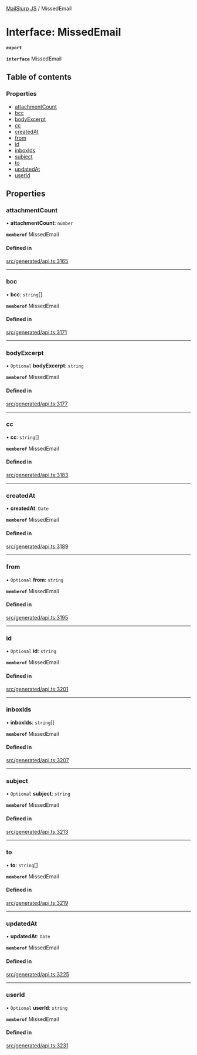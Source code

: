 [MailSlurp JS](../README.md) / MissedEmail

# Interface: MissedEmail

**`export`**

**`interface`** MissedEmail

## Table of contents

### Properties

- [attachmentCount](MissedEmail.md#attachmentcount)
- [bcc](MissedEmail.md#bcc)
- [bodyExcerpt](MissedEmail.md#bodyexcerpt)
- [cc](MissedEmail.md#cc)
- [createdAt](MissedEmail.md#createdat)
- [from](MissedEmail.md#from)
- [id](MissedEmail.md#id)
- [inboxIds](MissedEmail.md#inboxids)
- [subject](MissedEmail.md#subject)
- [to](MissedEmail.md#to)
- [updatedAt](MissedEmail.md#updatedat)
- [userId](MissedEmail.md#userid)

## Properties

### attachmentCount

• **attachmentCount**: `number`

**`memberof`** MissedEmail

#### Defined in

[src/generated/api.ts:3165](https://github.com/mailslurp/mailslurp-client/blob/5a5ba59/src/generated/api.ts#L3165)

___

### bcc

• **bcc**: `string`[]

**`memberof`** MissedEmail

#### Defined in

[src/generated/api.ts:3171](https://github.com/mailslurp/mailslurp-client/blob/5a5ba59/src/generated/api.ts#L3171)

___

### bodyExcerpt

• `Optional` **bodyExcerpt**: `string`

**`memberof`** MissedEmail

#### Defined in

[src/generated/api.ts:3177](https://github.com/mailslurp/mailslurp-client/blob/5a5ba59/src/generated/api.ts#L3177)

___

### cc

• **cc**: `string`[]

**`memberof`** MissedEmail

#### Defined in

[src/generated/api.ts:3183](https://github.com/mailslurp/mailslurp-client/blob/5a5ba59/src/generated/api.ts#L3183)

___

### createdAt

• **createdAt**: `Date`

**`memberof`** MissedEmail

#### Defined in

[src/generated/api.ts:3189](https://github.com/mailslurp/mailslurp-client/blob/5a5ba59/src/generated/api.ts#L3189)

___

### from

• `Optional` **from**: `string`

**`memberof`** MissedEmail

#### Defined in

[src/generated/api.ts:3195](https://github.com/mailslurp/mailslurp-client/blob/5a5ba59/src/generated/api.ts#L3195)

___

### id

• `Optional` **id**: `string`

**`memberof`** MissedEmail

#### Defined in

[src/generated/api.ts:3201](https://github.com/mailslurp/mailslurp-client/blob/5a5ba59/src/generated/api.ts#L3201)

___

### inboxIds

• **inboxIds**: `string`[]

**`memberof`** MissedEmail

#### Defined in

[src/generated/api.ts:3207](https://github.com/mailslurp/mailslurp-client/blob/5a5ba59/src/generated/api.ts#L3207)

___

### subject

• `Optional` **subject**: `string`

**`memberof`** MissedEmail

#### Defined in

[src/generated/api.ts:3213](https://github.com/mailslurp/mailslurp-client/blob/5a5ba59/src/generated/api.ts#L3213)

___

### to

• **to**: `string`[]

**`memberof`** MissedEmail

#### Defined in

[src/generated/api.ts:3219](https://github.com/mailslurp/mailslurp-client/blob/5a5ba59/src/generated/api.ts#L3219)

___

### updatedAt

• **updatedAt**: `Date`

**`memberof`** MissedEmail

#### Defined in

[src/generated/api.ts:3225](https://github.com/mailslurp/mailslurp-client/blob/5a5ba59/src/generated/api.ts#L3225)

___

### userId

• `Optional` **userId**: `string`

**`memberof`** MissedEmail

#### Defined in

[src/generated/api.ts:3231](https://github.com/mailslurp/mailslurp-client/blob/5a5ba59/src/generated/api.ts#L3231)
